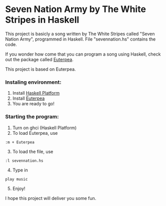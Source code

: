 # Seven Nation Army by The White Stripes in Haskell

This project is basicly a song written by The White Stripes called "Seven Nation Army", programmed in Haskell.
File "sevennation.hs" contains the code.

If you wonder how come that you can program a song using Haskell, check out the package called [Euterpea](http://www.euterpea.com/).

This project is based on Euterpea.

### Instaling environment:
1. Install [Haskell Platform](https://www.haskell.org/platform/)
2. Install [Euterpea](http://www.euterpea.com/download-and-installation/)
3. You are ready to go!

### Starting the program:
1. Turn on ghci (Haskell Platform)
2. To load Euterpea, use 
```
:m + Euterpea
```
3. To load the file, use 
```
:l sevennation.hs
```
4. Type in 
```
play music
```
5. Enjoy!

I hope this project will deliver you some fun.